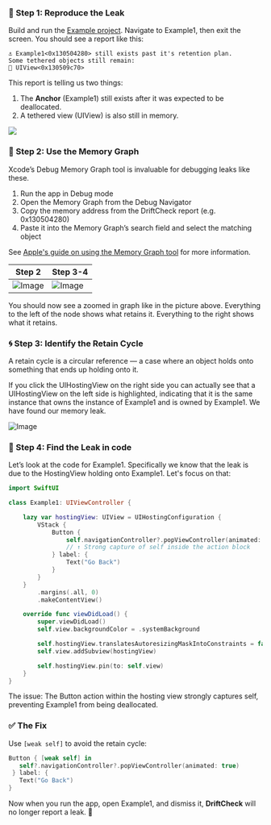 ### 🧪 Step 1: Reproduce the Leak

Build and run the [Example project](DriftCheckExample/DriftCheckExample.xcodeproj). Navigate to Example1, then exit the screen. You should see a report like this:

```
⚓️ Example1<0x130504280> still exists past it's retention plan.
Some tethered objects still remain:
🛟 UIView<0x130509c70>
```

This report is telling us two things:

1. The **Anchor** (Example1) still exists after it was expected to be deallocated.
2. A tethered view (UIView) is also still in memory.

<img src="https://media1.giphy.com/media/v1.Y2lkPTc5MGI3NjExYXV1YWJyM25sb3diOWZrZWw0N2l0a3pyeGw2YWt0enpjMjE4eXM2MiZlcD12MV9pbnRlcm5hbF9naWZfYnlfaWQmY3Q9Zw/1yY2RugygPSr4onbsy/giphy.gif" width="fill" />

### 🧰 Step 2: Use the Memory Graph

Xcode’s Debug Memory Graph tool is invaluable for debugging leaks like these.

1. Run the app in Debug mode
2. Open the Memory Graph from the Debug Navigator
3. Copy the memory address from the DriftCheck report (e.g. 0x130504280)
4. Paste it into the Memory Graph’s search field and select the matching object

See [Apple's guide on using the Memory Graph tool](https://developer.apple.com/documentation/xcode/gathering-information-about-memory-use#Inspect-the-debug-memory-graph) for more information.

| Step 2                                                                                                                 | Step 3-4                                                                                                               |
| ---------------------------------------------------------------------------------------------------------------------- | ---------------------------------------------------------------------------------------------------------------------- |
| <img width="fill" alt="Image" src="https://github.com/user-attachments/assets/933822b2-8b17-4803-b193-b06a7a640a9a" /> | <img width="fill" alt="Image" src="https://github.com/user-attachments/assets/c9c54075-5fd5-4a0f-9d5f-bc2eaab65c18" /> |

You should now see a zoomed in graph like in the picture above. Everything to the left of the node shows what retains it. Everything to the right shows what it retains.

### 🌀 Step 3: Identify the Retain Cycle

A retain cycle is a circular reference — a case where an object holds onto something that ends up holding onto it.

If you click the UIHostingView on the right side you can actually see that a UIHostingView on the left side is highlighted, indicating that it is the same instance that owns the instance of Example1 and is owned by Example1. We have found our memory leak.

<img width="fill" alt="Image" src="https://github.com/user-attachments/assets/50814d27-6155-4ea6-a7d8-d918ea8fdf6a" />

### 🧵 Step 4: Find the Leak in code

Let’s look at the code for Example1. Specifically we know that the leak is due to the HostingView holding onto Example1. Let's focus on that:

```swift
import SwiftUI

class Example1: UIViewController {

    lazy var hostingView: UIView = UIHostingConfiguration {
        VStack {
            Button {
                self.navigationController?.popViewController(animated: true)
                // ↑ Strong capture of self inside the action block
            } label: {
                Text("Go Back")
            }
        }
    }
        .margins(.all, 0)
        .makeContentView()

    override func viewDidLoad() {
        super.viewDidLoad()
        self.view.backgroundColor = .systemBackground

        self.hostingView.translatesAutoresizingMaskIntoConstraints = false
        self.view.addSubview(hostingView)

        self.hostingView.pin(to: self.view)
    }
}
```

The issue: The Button action within the hosting view strongly captures self, preventing Example1 from being deallocated.

### ✅ The Fix

Use `[weak self]` to avoid the retain cycle:

```swift
Button { [weak self] in
   self?.navigationController?.popViewController(animated: true)
 } label: {
   Text("Go Back")
}
```

Now when you run the app, open Example1, and dismiss it, **DriftCheck** will no longer report a leak. 🎊
